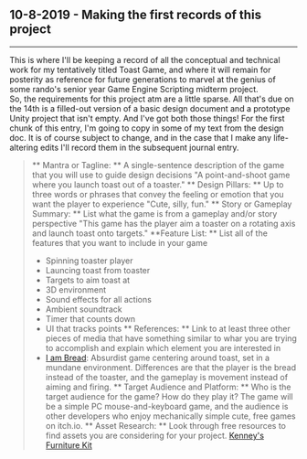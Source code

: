 ## 10-8-2019 - Making the first records of this project
- - - - 
This is where I'll be keeping a record of all the conceptual and technical work for my tentatively titled Toast Game, and where it will remain for posterity as reference for future generations to marvel at the genius of some rando's senior year Game Engine Scripting midterm project.  
So, the requirements for this project atm are a little sparse. All that's due on the 14th is a filled-out version of a basic design document and a prototype Unity project that isn't empty. And I've got both those things! For the first chunk of this entry, I'm going to copy in some of my text from the design doc. It is of course subject to change, and in the case that I make any life-altering edits I'll record them in the subsequent journal entry.
> ** Mantra or Tagline: ** A single-sentence description of the game that you will use to guide design decisions
> "A point-and-shoot game where you launch toast out of a toaster."
> ** Design Pillars: ** Up to three words or phrases that convey the feeling or emotion that you want the player to experience
> "Cute, silly, fun."
> ** Story or Gameplay Summary: ** List what the game is from a gameplay and/or story perspective
> "This game has the player aim a toaster on a rotating axis and launch toast onto targets."
> **Feature List: ** List all of the features that you want to include in your game
> * Spinning toaster player
> * Launcing toast from toaster
> * Targets to aim toast at
> * 3D environment
> * Sound effects for all actions
> * Ambient soundtrack
> * Timer that counts down
> * UI that tracks points
> ** References: ** Link to at least three other pieces of media that have something similar to whar you are trying to accomplish and explain which element you are interested in
> * [I am Bread](http://www.iambreadgame.com/): Absurdist game centering around toast, set in a mundane environment. Differences are that the player is the bread instead of the toaster, and the gameplay is movement instead of aiming and firing.
> ** Target Audience and Platform: ** Who is the target audience for the game? How do they play it?
> The game will be a simple PC mouse-and-keyboard game, and the audience is other developers who enjoy mechanically simple cute, free games on itch.io.
> ** Asset Research: ** Look through free resources to find assets you are considering for your project.
> [Kenney's Furniture Kit](https://www.kenney.nl/assets/furniture-kit)

